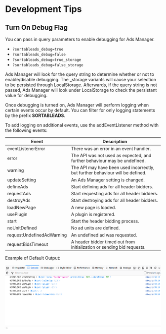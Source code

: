 # Development Tips

## Turn On Debug Flag

You can pass in query parameters to enable debugging for Ads Manager.

* `?sortableads_debug=true`
* `?sortableads_debug=false`
* `?sortableads_debug=true_storage`
* `?sortableads_debug=false_storage`

Ads Manager will look for the query string to determine whether or not to enable/disable debugging. The _storage variants will cause your selection to be persisted through LocalStorage. Afterwards, if the query string is not passed, Ads Manager will look under LocalStorage to check the persistant value for debugging.

Once debugging is turned on, Ads Manager will perform logging when certain events occur by default. You can filter for only logging statements by the prefix **SORTABLEADS**.

To add logging on additional events, use the addEventListener method with the following events:

| Event                     | Description                                                                    |
|---------------------------|--------------------------------------------------------------------------------|
| eventListenerError        | There was an error in an event handler.                                        |
| error                     | The API was not used as expected, and further behaviour may be undefined.      |
| warning                   | The API may have been used incorrectly, but further behaviour will be defined. |
| updateSetting             | An Ads Manager setting is changed.                                             |
| defineAds                 | Start defining ads for all header bidders.                                     |
| requestAds                | Start requesting ads for all header bidders.                                   |
| destroyAds                | Start destroying ads for all header bidders.                                   |
| loadNewPage               | A new page is loaded.                                                          |
| usePlugin                 | A plugin is registered.                                                        |
| start                     | Start the header bidding process.                                              |
| noUnitDefined             | No ad units are defined.                                                       |
| requestUndefinedAdWarning | An undefined ad was requested.                                                 |
| requestBidsTimeout        | A header bidder timed out from initialization or sending bid requests.         |

Example of Default Output:

![Default debug example output](_media/debug-output.png "Default debug example output")

